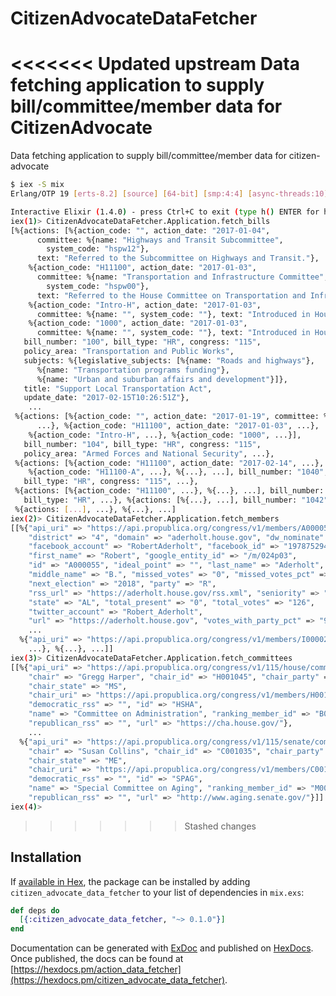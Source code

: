 # CitizenAdvocateDataFetcher

<<<<<<< Updated upstream
Data fetching application to supply bill/committee/member data for CitizenAdvocate
=======
Data fetching application to supply bill/committee/member data for citizen-advocate

```bash
$ iex -S mix
Erlang/OTP 19 [erts-8.2] [source] [64-bit] [smp:4:4] [async-threads:10] [hipe] [kernel-poll:false] [dtrace]

Interactive Elixir (1.4.0) - press Ctrl+C to exit (type h() ENTER for help)
iex(1)> CitizenAdvocateDataFetcher.Application.fetch_bills
[%{actions: [%{action_code: "", action_date: "2017-01-04",
      committee: %{name: "Highways and Transit Subcommittee",
        system_code: "hspw12"},
      text: "Referred to the Subcommittee on Highways and Transit."},
    %{action_code: "H11100", action_date: "2017-01-03",
      committee: %{name: "Transportation and Infrastructure Committee",
        system_code: "hspw00"},
      text: "Referred to the House Committee on Transportation and Infrastructure."},
    %{action_code: "Intro-H", action_date: "2017-01-03",
      committee: %{name: "", system_code: ""}, text: "Introduced in House"},
    %{action_code: "1000", action_date: "2017-01-03",
      committee: %{name: "", system_code: ""}, text: "Introduced in House"}],
   bill_number: "100", bill_type: "HR", congress: "115",
   policy_area: "Transportation and Public Works",
   subjects: %{legislative_subjects: [%{name: "Roads and highways"},
      %{name: "Transportation programs funding"},
      %{name: "Urban and suburban affairs and development"}]},
   title: "Support Local Transportation Act",
   update_date: "2017-02-15T10:26:51Z"},
	...
 %{actions: [%{action_code: "", action_date: "2017-01-19", committee: %{...},
      ...}, %{action_code: "H11100", action_date: "2017-01-03", ...},
    %{action_code: "Intro-H", ...}, %{action_code: "1000", ...}],
   bill_number: "104", bill_type: "HR", congress: "115",
   policy_area: "Armed Forces and National Security", ...},
 %{actions: [%{action_code: "H11100", action_date: "2017-02-14", ...},
    %{action_code: "H11100-A", ...}, %{...}, ...], bill_number: "1040",
   bill_type: "HR", congress: "115", ...},
 %{actions: [%{action_code: "H11100", ...}, %{...}, ...], bill_number: "1041",
   bill_type: "HR", ...}, %{actions: [%{...}, ...], bill_number: "1042", ...},
 %{actions: [...], ...}, %{...}, ...]
iex(2)> CitizenAdvocateDataFetcher.Application.fetch_members
[[%{"api_uri" => "https://api.propublica.org/congress/v1/members/A000055.json",
    "district" => "4", "domain" => "aderholt.house.gov", "dw_nominate" => "",
    "facebook_account" => "RobertAderholt", "facebook_id" => "19787529402",
    "first_name" => "Robert", "google_entity_id" => "/m/024p03",
    "id" => "A000055", "ideal_point" => "", "last_name" => "Aderholt",
    "middle_name" => "B.", "missed_votes" => "0", "missed_votes_pct" => "0.00",
    "next_election" => "2018", "party" => "R",
    "rss_url" => "https://aderholt.house.gov/rss.xml", "seniority" => "22",
    "state" => "AL", "total_present" => "0", "total_votes" => "126",
    "twitter_account" => "Robert_Aderholt",
    "url" => "https://aderholt.house.gov", "votes_with_party_pct" => "96.83"},
	...
  %{"api_uri" => "https://api.propublica.org/congress/v1/members/I000024.json",
    ...}, %{...}, ...]]
iex(3)> CitizenAdvocateDataFetcher.Application.fetch_committees
[[%{"api_uri" => "https://api.propublica.org/congress/v1/115/house/committees/HSHA.json",
    "chair" => "Gregg Harper", "chair_id" => "H001045", "chair_party" => "R",
    "chair_state" => "MS",
    "chair_uri" => "https://api.propublica.org/congress/v1/members/H001045.json",
    "democratic_rss" => "", "id" => "HSHA",
    "name" => "Committee on Administration", "ranking_member_id" => "B001227",
    "republican_rss" => "", "url" => "https://cha.house.gov/"},
	...
  %{"api_uri" => "https://api.propublica.org/congress/v1/115/senate/committees/SPAG.json",
    "chair" => "Susan Collins", "chair_id" => "C001035", "chair_party" => "R",
    "chair_state" => "ME",
    "chair_uri" => "https://api.propublica.org/congress/v1/members/C001035.json",
    "democratic_rss" => "", "id" => "SPAG",
    "name" => "Special Committee on Aging", "ranking_member_id" => "M001170",
    "republican_rss" => "", "url" => "http://www.aging.senate.gov/"}]]
iex(4)>
```
>>>>>>> Stashed changes

## Installation

If [available in Hex](https://hex.pm/docs/publish), the package can be installed
by adding `citizen_advocate_data_fetcher` to your list of dependencies in `mix.exs`:

```elixir
def deps do
  [{:citizen_advocate_data_fetcher, "~> 0.1.0"}]
end
```

Documentation can be generated with [ExDoc](https://github.com/elixir-lang/ex_doc)
and published on [HexDocs](https://hexdocs.pm). Once published, the docs can
be found at [https://hexdocs.pm/action_data_fetcher](https://hexdocs.pm/citizen_advocate_data_fetcher).

